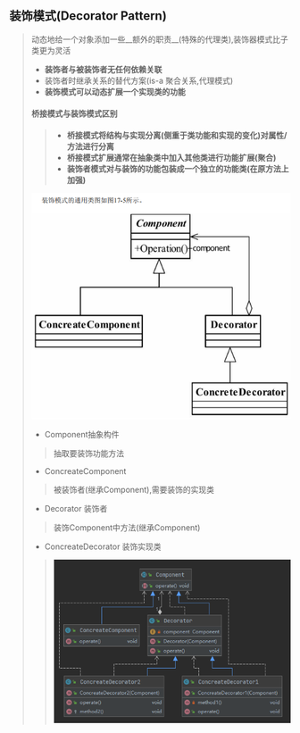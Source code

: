 ## 装饰模式(Decorator Pattern)

> 动态地给一个对象添加一些__额外的职责__(特殊的代理类),装饰器模式比子类更为灵活
>
> - __装饰者与被装饰者无任何依赖关联__
> - 装饰者时继承关系的替代方案(is-a 聚合关系,代理模式)
> - **装饰模式可以动态扩展一个实现类的功能**
>
> #### **桥接模式与装饰模式区别**
>
> > - **桥接模式将结构与实现分离(侧重于类功能和实现的变化)对属性/方法进行分离**
> > - **桥接模式扩展通常在抽象类中加入其他类进行功能扩展(聚合)**
> > - **装饰者模式对与装饰的功能包装成一个独立的功能类(在原方法上加强)**
>
> ![image-20211026172553193](image-20211026172553193.png) 
>
> - Component抽象构件
>
> > 抽取要装饰功能方法
>
> - ConcreateComponent 
>
> > 被装饰者(继承Component),需要装饰的实现类
>
> - Decorator 装饰者
>
> > 装饰Component中方法(继承Component)
>
> - ConcreateDecorator 装饰实现类
>
> >  ![image-20211027091659944](image-20211027091659944.png) 
> >
>
> 

